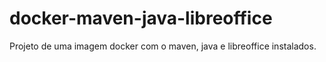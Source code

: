 # docker-maven-java-libreoffice
Projeto de uma imagem docker com o maven, java e libreoffice instalados.
